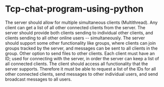 # Tcp-chat-program-using-python
The server should allow for multiple simultaneous clients (Multithread). Any client can get a list of all other connected clients from the server. The server should provide both clients sending to individual other clients, and clients sending to all other online users -- simultaneously. The server should support some other functionality like groups, where clients can join groups tracked by the server, and messages can be sent to all clients in the group. Other option to send files to other clients. Each client must have an ID; used for connecting with the server, in order the server can keep a list of all connected clients. The client should access all functionality that the server supports. Therefore it must be able to request a list of the IDs for all other connected clients, send messages to other individual users, and send broadcast messages to all users.
